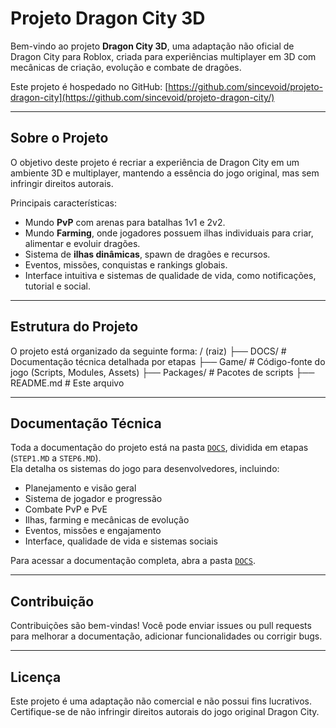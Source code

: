 # Projeto Dragon City 3D

Bem-vindo ao projeto **Dragon City 3D**, uma adaptação não oficial de Dragon City para Roblox, criada para experiências multiplayer em 3D com mecânicas de criação, evolução e combate de dragões.

Este projeto é hospedado no GitHub: [https://github.com/sincevoid/projeto-dragon-city](https://github.com/sincevoid/projeto-dragon-city/)

---

## Sobre o Projeto

O objetivo deste projeto é recriar a experiência de Dragon City em um ambiente 3D e multiplayer, mantendo a essência do jogo original, mas sem infringir direitos autorais.

Principais características:

-   Mundo **PvP** com arenas para batalhas 1v1 e 2v2.
-   Mundo **Farming**, onde jogadores possuem ilhas individuais para criar, alimentar e evoluir dragões.
-   Sistema de **ilhas dinâmicas**, spawn de dragões e recursos.
-   Eventos, missões, conquistas e rankings globais.
-   Interface intuitiva e sistemas de qualidade de vida, como notificações, tutorial e social.

---

## Estrutura do Projeto

O projeto está organizado da seguinte forma:
/ (raiz)
├── DOCS/ # Documentação técnica detalhada por etapas
├── Game/ # Código-fonte do jogo (Scripts, Modules, Assets)
├── Packages/ # Pacotes de scripts
├── README.md # Este arquivo

---

## Documentação Técnica

Toda a documentação do projeto está na pasta [`DOCS`](./DOCS), dividida em etapas (`STEP1.MD` a `STEP6.MD`).  
Ela detalha os sistemas do jogo para desenvolvedores, incluindo:

-   Planejamento e visão geral
-   Sistema de jogador e progressão
-   Combate PvP e PvE
-   Ilhas, farming e mecânicas de evolução
-   Eventos, missões e engajamento
-   Interface, qualidade de vida e sistemas sociais

Para acessar a documentação completa, abra a pasta [`DOCS`](./DOCS).

---

## Contribuição

Contribuições são bem-vindas! Você pode enviar issues ou pull requests para melhorar a documentação, adicionar funcionalidades ou corrigir bugs.

---

## Licença

Este projeto é uma adaptação não comercial e não possui fins lucrativos. Certifique-se de não infringir direitos autorais do jogo original Dragon City.
